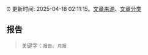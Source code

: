 :alarm_clock: 更新时间: 2025-04-18 02:11:15。[文章来源](/README.md)、[文章分类](/TAGS.md)

## 报告


> 关键字：`报告`、`月报`



